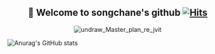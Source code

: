 ## <div align="center">👋 Welcome to songchane's github [![Hits](https://hits.seeyoufarm.com/api/count/incr/badge.svg?url=https%3A%2F%2Fgithub.com%2Fsongchane%2Fhit-counter&count_bg=%23B5B5B5&title_bg=%23555555&icon=github.svg&icon_color=%23FBFBFB&title=Visitors&edge_flat=true)](https://hits.seeyoufarm.com) </div>

<div align="center"

![undraw_Master_plan_re_jvit](https://user-images.githubusercontent.com/106071623/205939694-9b956165-eeeb-452b-bc0c-d1f413361cbc.png)

<!-- #### :books: language
<img src="https://img.shields.io/badge/Python-3776AB?style=flat-square&logo=Python&logoColor=white"/>

 #### :envelope: Social 
<a href="https://www.notion.so/Hello-chansong-c237c5a6d3a64eed811cf7c9d17278b6"><img src="https://img.shields.io/badge/Notion-000000?style=flat-square&logo=Notion&logoColor=white&link=https://www.notion.so/Hello-chansong-c237c5a6d3a64eed811cf7c9d17278b6"/></a> <a href="https://github.com/songchane"><img src="https://img.shields.io/badge/Github-181717?style=flat-square&logo=Notion&logoColor=white&link=https://github.com/songchane"/></a> <img src="https://img.shields.io/badge/@songchan_e-E4405F?style=flat-square&logo=Instagram&logoColor=white"/> -->

<!--#### :point_down: 교수님이 내주시 개인과제 링크 :point_down:
[마크다운 보고서](https://github.com/songchane/OSS-class/blob/main/practice/markdown.md) <br>
[명령어 정리한 저장소](https://github.com/songchane/git-command) <br>
[수업시간에 공부한 내용 정리한 저장소](https://github.com/songchane/1-2-class) <br>
[GIT CHEAT SHEET](https://github.com/songchane/git-command/blob/main/cheat%20sheet/git%20cheat%20sheet.pdf) <br>
[GITHUB CHEAT SHEET](https://github.com/songchane/git-command/blob/main/cheat%20sheet/github%20cheat%20sheet.pdf) <br> -->


</div>

![Anurag's GitHub stats](https://github-readme-stats.vercel.app/api?username=songchane&show_icons=true&theme=graywhite)













<!--
**songchane/songchane** is a ✨ _special_ ✨ repository because its `README.md` (this file) appears on your GitHub profile.

Here are some ideas to get you started:

- 🔭 I’m currently working on ...
- 🌱 I’m currently learning ...
- 👯 I’m looking to collaborate on ...
- 🤔 I’m looking for help with ...
- 💬 Ask me about ...
- 📫 How to reach me: ...
- 😄 Pronouns: ...
- ⚡ Fun fact: ...
-->

